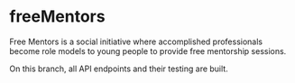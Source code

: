 # freeMentors
Free Mentors is a social initiative where accomplished professionals become role models to young people to provide free mentorship sessions.

On this branch, all API endpoints and their testing are built.
